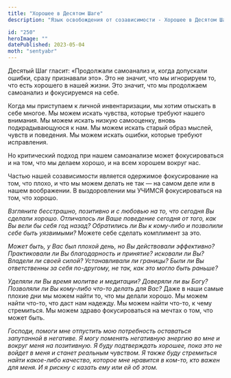 ```yaml
---
title: "Хорошее в Десятом Шаге"
description: "Язык освобождения от созависимости - Хорошее в Десятом Шаге"

id: "250"
heroImage: ""
datePublished: 2023-05-04
moth: "sentyabr"
---
```


Десятый Шаг гласит: «Продолжали самоанализ и, когда допускали ошибки, сразу
признавали это». Это не значит, что мы игнорируем то, что есть хорошего в
нашей жизни. Это значит, что мы продолжаем самоанализ и фокусируемся на себе.

Когда мы приступаем к личной инвентаризации, мы хотим отыскать в себе многое.
Мы можем искать чувства, которые требуют нашего внимания. Мы можем искать
низкую самооценку, вновь подкрадывающуюся к нам. Мы можем искать старый образ
мыслей, чувств и поведения. Мы можем искать ошибки, которые требуют
исправления.

Но критический подход при нашем самоанализе может фокусироваться и на том, что
мы делаем хорошо, и на всем хорошем вокруг нас.

Частью нашей созависимости является одержимое фокусирование на том, что плохо,
и что мы можем делать не так — на самом деле или в нашем воображении. В
выздоровлении мы УЧИМСЯ фокусироваться на том, что хорошо.

_Взгляните бесстрашно, позитивно и с любовью на то, что сегодня Вы сделали
хорошо. Отличалось ли Ваше поведение_ _сегодня от того, как Вы вели бы себя
год назад? Обратились ли Вы к кому-либо и позволили себе быть уязвимыми?_
Можете себе сделать комплимент за это.

_Может быть, у Вас был плохой день, но Вы действовали эффективно? Практиковали
ли Вы благодарность и принятие?_ _исковали ли Вы? Владели ли своей силой?
Устанавливали ли границы? Были ли Вы ответственны за себя по-другому, не_
_так, как это могло быть раньше?_

_Уделяли ли Вы время молитве и медитации? Доверяли ли вы Богу? Позволяли ли Вы
кому-либо что-то делать для Вас?_ Даже в наши самые плохие дни мы можем найти
то, что мы делали хорошо. Мы можем найти что-то, что даст нам надежду. Мы
можем найти что-то, к чему стремиться. Мы можем здраво фокусироваться на
мечтах о том, что может быть.

_Господи,_ _помоги_ _мне_ _отпустить_ _мою_ _потребность_ _оставаться_
_запутанной_ _в_ _негативе._ _Я_ _могу_ _поменять_ _негативную_ _энергию_ _во_
_мне_ _и_ _вокруг_ _меня_ _на_ _позитивную._ _Я_ _буду_ _подтверждать_
_хорошее,_ _пока_ _это_ _не_ _войдет_ _в_ _меня_ _и_ _станет_ _реальным_
_чувством._ _Я_ _также_ _буду_ _стремиться_ _найти_ _какое-либо_ _качество,_
_которое_ _мне_ _нравится_ _в_ _ком-то,_ _кто_ _важен_ _для_ _меня._ _И_ _я_
_рискну_ _с_ _казать_ _ему_ _или_ _ей_ _об_ _этом._
